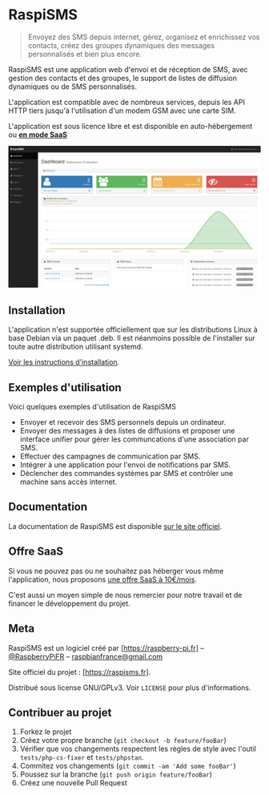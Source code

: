 # RaspiSMS
> Envoyez des SMS depuis internet, gérez, organisez et enrichissez vos contacts, créez des groupes dynamiques des messages personnalisés et bien plus encore.

RaspiSMS est une application web d'envoi et de réception de SMS, avec gestion des contacts et des groupes, le support de listes de diffusion dynamiques ou de SMS personnalisés.

L'application est compatible avec de nombreux services, depuis les API HTTP tiers jusqu'à l'utilisation d'un modem GSM avec une carte SIM.

L'application est sous licence libre et est disponible en auto-hébergement ou [**en mode SaaS**](https://raspisms.fr)

![](./.github/imgs/dashboard.png)

## Installation

L'application n'est supportée officiellement que sur les distributions Linux à base Debian via un paquet .deb. Il est néanmoins possible de l'installer sur toute autre distribution utilisant systemd.

[Voir les instructions d'installation](https://raspisms.fr/download/).

## Exemples d'utilisation

Voici quelques exemples d'utilisation de RaspiSMS

- Envoyer et recevoir des SMS personnels depuis un ordinateur.
- Envoyer des messages à des listes de diffusions et proposer une interface unifier pour gérer les communcations d'une association par SMS.
- Effectuer des campagnes de communication par SMS.
- Intégrer à une application pour l'envoi de notifications par SMS.
- Déclencher des commandes systèmes par SMS et contrôler une machine sans accès internet.

## Documentation

La documentation de RaspiSMS est disponible [sur le site officiel](https://documentation.raspisms.fr/).

## Offre SaaS

Si vous ne pouvez pas ou ne souhaitez pas héberger vous même l'application, nous proposons [une offre SaaS à 10€/mois](https://raspisms.fr/price/).

C'est aussi un moyen simple de nous remercier pour notre travail et de financer le développement du projet. 

## Meta

RaspiSMS est un logiciel créé par [https://raspberry-pi.fr] – [@RaspberryPiFR](https://twitter.com/raspberrypifr) – raspbianfrance@gmail.com

Site officiel du projet : [https://raspisms.fr].

Distribué sous license GNU/GPLv3. Voir ``LICENSE`` pour plus d'informations.

## Contribuer au projet

1. Forkez le projet
2. Créez votre propre branche (`git checkout -b feature/fooBar`)
3. Vérifier que vos changements respectent les règles de style avec l'outil ``tests/php-cs-fixer`` et ``tests/phpstan``.
4. Commitez vos changements (`git commit -am 'Add some fooBar'`)
5. Poussez sur la branche (`git push origin feature/fooBar`)
6. Créez une nouvelle Pull Request

